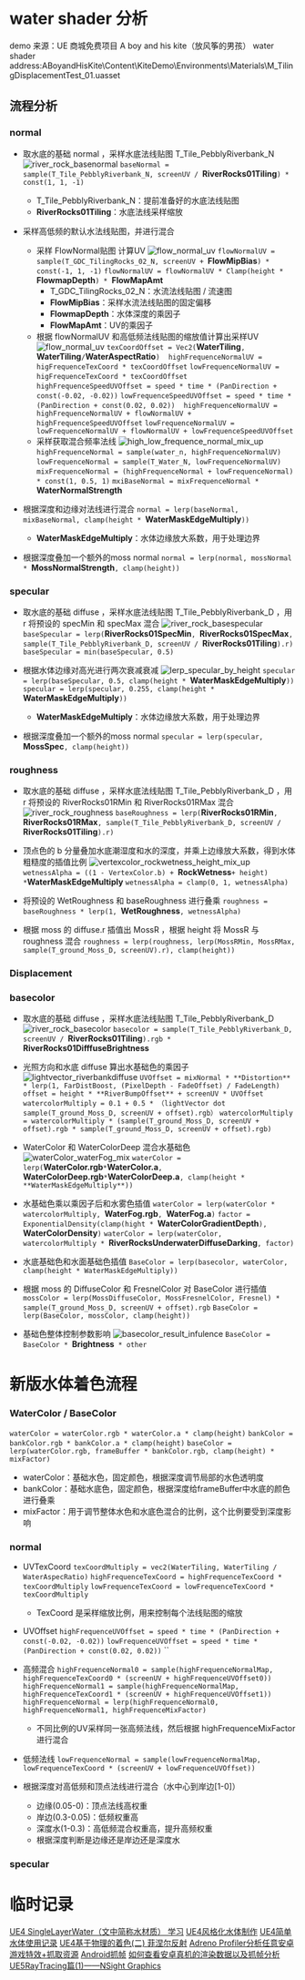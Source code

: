 # water shader 分析

demo 来源：UE 商城免费项目 A boy and his kite（放风筝的男孩）
water shader address:ABoyandHisKite\Content\KiteDemo\Environments\Materials\M_TilingDisplacementTest_01.uasset

## 流程分析

### normal
+ 取水底的基础 normal ，采样水底法线贴图 T_Tile_PebblyRiverbank_N
![river_rock_basenormal](./images/river_rock_basenormal.png)
`baseNormal = sample(T_Tile_PebblyRiverbank_N, screenUV / `**RiverRocks01Tiling**`) * const(1, 1, -1)`
    + T_Tile_PebblyRiverbank_N：提前准备好的水底法线贴图
    + **RiverRocks01Tiling**：水底法线采样缩放

+ 采样高低频的默认水法线贴图，并进行混合
    + 采样 FlowNormal贴图 计算UV
    ![flow_normal_uv](./images/flow_normal_uv.png)
    `flowNormalUV = sample(T_GDC_TilingRocks_02_N, screenUV + `**FlowMipBias**`) * const(-1, 1, -1)`
    `flowNormalUV = flowNormalUV * Clamp(height * `**FlowmapDepth**`) * `**FlowMapAmt**
        + T_GDC_TilingRocks_02_N：水流法线贴图 / 流速图
        + **FlowMipBias**：采样水流法线贴图的固定偏移
        + **FlowmapDepth**：水体深度的乘因子
        + **FlowMapAmt**：UV的乘因子
    + 根据 flowNormalUV 和高低频法线贴图的缩放值计算出采样UV
    ![flow_normal_uv](./images/flow_normal_uv.png)
    `texCoordOffset = Vec2(`**WaterTiling**`, `**WaterTiling**` / `**WaterAspectRatio**`)`
    ` `
    `highFrequenceNormalUV = higFrequenceTexCoord * texCoordOffset`
    `lowFrequenceNormalUV = higFrequenceTexCoord * texCoordOffset`
    ` `
    `highFrequenceSpeedUVOffset = speed * time * (PanDirection + const(-0.02, -0.02))`
    `lowFrequenceSpeedUVOffset = speed * time * (PanDirection + const(0.02, 0.02))`
    ` `
    `highFrequenceNormalUV = highFrequenceNormalUV + flowNormalUV + highFrequenceSpeedUVOffset`
    `lowFrequenceNormalUV = lowFrequenceNormalUV + flowNormalUV + lowFrequenceSpeedUVOffset`
    + 采样获取混合频率法线
    ![high_low_frequence_normal_mix_up](./images/high_low_frequence_normal_mix_up.png)
    `highFrequenceNormal = sample(water_n, highFrequenceNormalUV)`
    `lowFrequenceNormal = sample(T_Water_N, lowFrequenceNormalUV)`
    `mixFrequenceNormal = (highFrequenceNormal + lowFrequenceNormal) * const(1, 0.5, 1)`
    `mxiBaseNormal = mixFrequenceNormal * `**WaterNormalStrength**
+ 根据深度和边缘对法线进行混合
    `normal = lerp(baseNormal, mixBaseNormal, clamp(height * `**WaterMaskEdgeMultiply**`))`
    + **WaterMaskEdgeMultiply**：水体边缘放大系数，用于处理边界
+ 根据深度叠加一个额外的moss normal
    `normal = lerp(normal, mossNormal * `**MossNormalStrength**`, clamp(height))`

### specular
+ 取水底的基础 diffuse ，采样水底法线贴图 T_Tile_PebblyRiverbank_D ，用 r 将预设的 specMin 和 specMax 混合
![river_rock_basespecular](./images/river_rock_basespecular.png)
`baseSpecular = lerp(`**RiverRocks01SpecMin**`, `**RiverRocks01SpecMax**`, sample(T_Tile_PebblyRiverbank_D, screenUV / `**RiverRocks01Tiling**`).r)`
`baseSpecular = min(baseSpecular, 0.5)`

+ 根据水体边缘对高光进行两次衰减衰减
![lerp_specular_by_height](./images/lerp_specular_by_height.png)
`specular = lerp(baseSpecular, 0.5, clamp(height * `**WaterMaskEdgeMultiply**`))`
`specular = lerp(specular, 0.255, clamp(height * `**WaterMaskEdgeMultiply**`))`
    + **WaterMaskEdgeMultiply**：水体边缘放大系数，用于处理边界

+ 根据深度叠加一个额外的moss normal
    `specular = lerp(specular, `**MossSpec**`, clamp(height))`

### roughness
+ 取水底的基础 diffuse ，采样水底法线贴图 T_Tile_PebblyRiverbank_D ，用 r 将预设的 RiverRocks01RMin 和 RiverRocks01RMax 混合
![river_rock_roughness](./images/river_rock_roughness.png)
`baseRoughness = lerp(`**RiverRocks01RMin**`, `**RiverRocks01RMax**`, sample(T_Tile_PebblyRiverbank_D, screenUV / `**RiverRocks01Tiling**`).r)`

+ 顶点色的 b 分量叠加水底潮湿度和水的深度，并乘上边缘放大系数，得到水体粗糙度的插值比例
![vertexcolor_rockwetness_height_mix_up](./images/vertexcolor_rockwetness_height_mix_up.png)
`wetnessAlpha = ((1 - VertexColor.b) + `**RockWetness**` + height) * `**WaterMaskEdgeMultiply**
`wetnessAlpha = clamp(0, 1, wetnessAlpha)`

+ 将预设的 WetRoughness 和 baseRoughness 进行叠乘
`roughness = baseRoughness * lerp(1, `**WetRoughness**`, wetnessAlpha)`

+ 根据 moss 的 diffuse.r 插值出 MossR ，根据 height 将 MossR 与 roughness 混合
`roughness = lerp(roughness, lerp(MossRMin, MossRMax, sample(T_ground_Moss_D, screenUV).r), clamp(height))`

### Displacement

### basecolor
+ 取水底的基础 diffuse ，采样水底法线贴图 T_Tile_PebblyRiverbank_D
![river_rock_basecolor](./images/river_rock_basecolor.png)
`basecolor = sample(T_Tile_PebblyRiverbank_D, screenUV / `**RiverRocks01Tiling**`).rgb * `**RiverRocks01DifffuseBrightness**

+ 光照方向和水底 diffuse 算出水基础色的乘因子
![lightvector_riverbankdiffuse](./images/lightvector_riverbankdiffuse.png)
`UVOffset = mixNormal * **Distortion** * lerp(1, FarDistBoost, (PixelDepth - FadeOffset) / FadeLength)`
`offset = height * **RiverBumpOffset** + screenUV * UVOffset`
`watercolorMultiply = 0.1 + 0.5 * （lightVector dot sample(T_ground_Moss_D, screenUV + offset).rgb）`
`watercolorMultiply = watercolorMultiply * (sample(T_ground_Moss_D, screenUV + offset).rgb * sample(T_ground_Moss_D, screenUV + offset).rgb)`

+ WaterColor 和 WaterColorDeep 混合水基础色
![waterColor_waterFog_mix](./images/waterColor_waterFog_mix.png)
`waterColor = lerp(`**WaterColor.rgb**` * `**WaterColor.a**`, `**WaterColorDeep.rgb**` * `**WaterColorDeep.a**`, clamp(height * **WaterMaskEdgeMultiply**))`

+ 水基础色乘以乘因子后和水雾色插值
`waterColor = lerp(waterColor * watercolorMultiply, `**WaterFog.rgb**`, `**WaterFog.a**`)`
`factor = ExponentialDensity(clamp(hight * `**WaterColorGradientDepth**`), `**WaterColorDensity**`)`
`waterColor = lerp(waterColor, watercolorMultiply * `**RiverRocksUnderwaterDiffuseDarking**`, factor)`

+ 水底基础色和水面基础色插值
`BaseColor = lerp(basecolor, waterColor, clamp(height * WaterMaskEdgeMultiply))`

+ 根据 moss 的 DiffuseColor 和 FresnelColor 对 BaseColor 进行插值
`mossColor = lerp(MossDiffuseColor, MossFresnelColor, Fresnel) * sample(T_ground_Moss_D, screenUV + offset).rgb`
`BaseColor = lerp(BaseColor, mossColor, clamp(height))`

+ 基础色整体控制参数影响
![basecolor_result_infulence](./images/basecolor_result_infulence.png)
`BaseColor = BaseColor * `**Brightness**` * other`

# 新版水体着色流程
### WaterColor / BaseColor
`waterColor = waterColor.rgb * waterColor.a * clamp(height)`
`bankColor = bankColor.rgb * bankColor.a * clamp(height)`
`baseColor = lerp(waterColor.rgb, frameBuffer * bankColor.rgb, clamp(height) * mixFactor)`
+ waterColor：基础水色，固定颜色，根据深度调节局部的水色透明度
+ bankColor：基础水底色，固定颜色，根据深度给frameBuffer中水底的颜色进行叠乘
+ mixFactor：用于调节整体水色和水底色混合的比例，这个比例要受到深度影响

### normal
+ UVTexCoord
`texCoordMultiply = vec2(WaterTiling, WaterTiling / WaterAspecRatio)`
`highFrequenceTexCoord = highFrequenceTexCoord * texCoordMultiply`
`lowFrequenceTexCoord = lowFrequenceTexCoord * texCoordMultiply`
    + TexCoord 是采样缩放比例，用来控制每个法线贴图的缩放

+ UVOffset
`highFrequenceUVOffset = speed * time * (PanDirection + const(-0.02, -0.02))`
`lowFrequenceUVOffset = speed * time * (PanDirection + const(0.02, 0.02))`
``

+ 高频混合
`highFrequenceNormal0 = sample(highFrequenceNormalMap, highFrequenceTexCoord0 * (screenUV + highFrequenceUVOffset0))`
`highFrequenceNormal1 = sample(highFrequenceNormalMap, highFrequenceTexCoord1 * (screenUV + highFrequenceUVOffset1))`
`highFrequenceNormal = lerp(highFrequenceNormal0, highFrequenceNormal1, highFrequenceMixFactor)`
    + 不同比例的UV采样同一张高频法线，然后根据 highFrequenceMixFactor 进行混合

+ 低频法线
`lowFrequenceNormal = sample(lowFrequenceNormalMap, lowFrequenceTexCoord * (screenUV + lowFrequenceUVOffset))`

+ 根据深度对高低频和顶点法线进行混合（水中心到岸边[1-0]）
    + 边缘(0.05-0)：顶点法线高权重
    + 岸边(0.3-0.05)：低频权重高
    + 深度水(1-0.3)：高低频混合权重高，提升高频权重
    + 根据深度判断是边缘还是岸边还是深度水

### specular





# 临时记录
[UE4 SingleLayerWater（文中简称水材质） 学习](https://zhuanlan.zhihu.com/p/373347686)
[UE4风格化水体制作](https://blog.csdn.net/Dreammingsox/article/details/123619805?spm=1001.2101.3001.6650.7&utm_medium=distribute.pc_relevant.none-task-blog-2%7Edefault%7EBlogCommendFromBaidu%7Edefault-7-123619805-blog-122396884.pc_relevant_multi_platform_whitelistv1&depth_1-utm_source=distribute.pc_relevant.none-task-blog-2%7Edefault%7EBlogCommendFromBaidu%7Edefault-7-123619805-blog-122396884.pc_relevant_multi_platform_whitelistv1&utm_relevant_index=10)
[UE4简单水体使用记录](https://blog.csdn.net/yycoolsam/article/details/122396884)
[UE4基于物理的着色(二) 菲涅尔反射](https://zhuanlan.zhihu.com/p/159140434)
[Adreno Profiler分析任意安卓游戏特效+抓取资源](https://qiankanglai.me/2015/05/16/Adreno-Profiler/)
[Android抓帧](https://zhuanlan.zhihu.com/p/127993920)
[如何查看安卓真机的渲染数据以及抓帧分析](https://blog.csdn.net/qq_37259196/article/details/115163405)
[UE5RayTracing篇(1)——NSight Graphics](https://zhuanlan.zhihu.com/p/525830336)